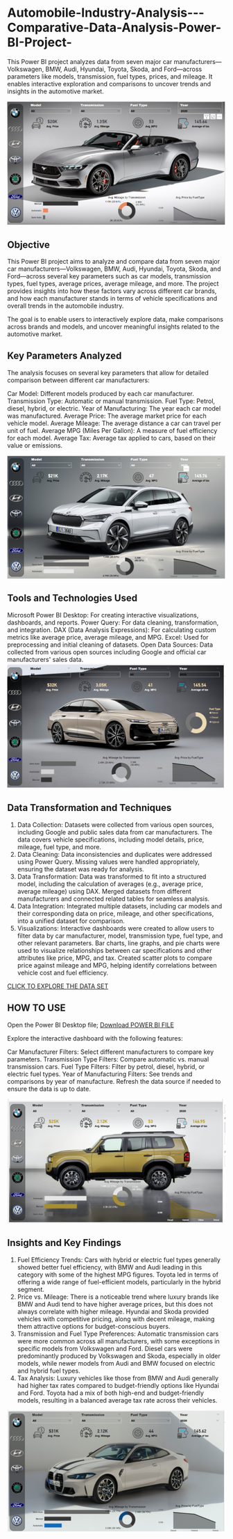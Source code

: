 # Automobile-Industry-Analysis---Comparative-Data-Analysis-Power-BI-Project-
This Power BI project analyzes data from seven major car manufacturers—Volkswagen, BMW, Audi, Hyundai, Toyota, Skoda, and Ford—across parameters like models, transmission, fuel types, prices, and mileage. It enables interactive exploration and comparisons to uncover trends and insights in the automotive market.


![](https://github.com/prathampratap007/Automobile-Industry-Analysis---Comparative-Data-Analysis-Power-BI-Project-/blob/51404a373d999529be704b23c51dd3ddc757efaf/DASHBOSARD%20SCREENSHOTS/Screenshot%202024-11-27%20234151.png)


## Objective
This Power BI project aims to analyze and compare data from seven major car manufacturers—Volkswagen, BMW, Audi, Hyundai, Toyota, Skoda, and Ford—across several key parameters such as car models, transmission types, fuel types, average prices, average mileage, and more. The project provides insights into how these factors vary across different car brands, and how each manufacturer stands in terms of vehicle specifications and overall trends in the automobile industry.

The goal is to enable users to interactively explore data, make comparisons across brands and models, and uncover meaningful insights related to the automotive market.

## Key Parameters Analyzed
The analysis focuses on several key parameters that allow for detailed comparison between different car manufacturers:

Car Model: Different models produced by each car manufacturer.
Transmission Type: Automatic or manual transmission.
Fuel Type: Petrol, diesel, hybrid, or electric.
Year of Manufacturing: The year each car model was manufactured.
Average Price: The average market price for each vehicle model.
Average Mileage: The average distance a car can travel per unit of fuel.
Average MPG (Miles Per Gallon): A measure of fuel efficiency for each model.
Average Tax: Average tax applied to cars, based on their value or emissions.

![](https://github.com/prathampratap007/Automobile-Industry-Analysis---Comparative-Data-Analysis-Power-BI-Project-/blob/51404a373d999529be704b23c51dd3ddc757efaf/DASHBOSARD%20SCREENSHOTS/Screenshot%202024-11-27%20234137.png)

## Tools and Technologies Used
Microsoft Power BI Desktop: For creating interactive visualizations, dashboards, and reports.
Power Query: For data cleaning, transformation, and integration.
DAX (Data Analysis Expressions): For calculating custom metrics like average price, average mileage, and MPG.
Excel: Used for preprocessing and initial cleaning of datasets.
Open Data Sources: Data collected from various open sources including Google and official car manufacturers' sales data.
![kj](https://github.com/prathampratap007/Automobile-Industry-Analysis---Comparative-Data-Analysis-Power-BI-Project-/blob/51404a373d999529be704b23c51dd3ddc757efaf/DASHBOSARD%20SCREENSHOTS/Screenshot%202024-11-27%20234054.png)

## Data Transformation and Techniques
1. Data Collection:
Datasets were collected from various open sources, including Google and public sales data from car manufacturers. The data covers vehicle specifications, including model details, price, mileage, fuel type, and more.
2. Data Cleaning:
Data inconsistencies and duplicates were addressed using Power Query.
Missing values were handled appropriately, ensuring the dataset was ready for analysis.
3. Data Transformation:
Data was transformed to fit into a structured model, including the calculation of averages (e.g., average price, average mileage) using DAX.
Merged datasets from different manufacturers and connected related tables for seamless analysis.
4. Data Integration:
Integrated multiple datasets, including car models and their corresponding data on price, mileage, and other specifications, into a unified dataset for comparison.
5. Visualizations:
Interactive dashboards were created to allow users to filter data by car manufacturer, model, transmission type, fuel type, and other relevant parameters.
Bar charts, line graphs, and pie charts were used to visualize relationships between car specifications and other attributes like price, MPG, and tax.
Created scatter plots to compare price against mileage and MPG, helping identify correlations between vehicle cost and fuel efficiency.

[CLICK TO EXPLORE THE DATA SET](cars_dataset.csv)



## HOW TO USE

Open the Power BI Desktop file;  [Download POWER BI FILE](https://drive.google.com/file/d/16hfsj3TrOK0msKMucge9eBCq_-4mCs2w/view?usp=sharing)

Explore the interactive dashboard with the following features:

Car Manufacturer Filters: Select different manufacturers to compare key parameters.
Transmission Type Filters: Compare automatic vs. manual transmission cars.
Fuel Type Filters: Filter by petrol, diesel, hybrid, or electric fuel types.
Year of Manufacturing Filters: See trends and comparisons by year of manufacture.
Refresh the data source if needed to ensure the data is up to date.



![l](https://github.com/prathampratap007/Automobile-Industry-Analysis---Comparative-Data-Analysis-Power-BI-Project-/blob/51404a373d999529be704b23c51dd3ddc757efaf/DASHBOSARD%20SCREENSHOTS/Screenshot%202024-11-27%20234121.png)

## Insights and Key Findings
1. Fuel Efficiency Trends:
Cars with hybrid or electric fuel types generally showed better fuel efficiency, with BMW and Audi leading in this category with some of the highest MPG figures.
Toyota led in terms of offering a wide range of fuel-efficient models, particularly in the hybrid segment.
2. Price vs. Mileage:
There is a noticeable trend where luxury brands like BMW and Audi tend to have higher average prices, but this does not always correlate with higher mileage.
Hyundai and Skoda provided vehicles with competitive pricing, along with decent mileage, making them attractive options for budget-conscious buyers.
3. Transmission and Fuel Type Preferences:
Automatic transmission cars were more common across all manufacturers, with some exceptions in specific models from Volkswagen and Ford.
Diesel cars were predominantly produced by Volkswagen and Skoda, especially in older models, while newer models from Audi and BMW focused on electric and hybrid fuel types.
4. Tax Analysis:
Luxury vehicles like those from BMW and Audi generally had higher tax rates compared to budget-friendly options like Hyundai and Ford.
Toyota had a mix of both high-end and budget-friendly models, resulting in a balanced average tax rate across their vehicles.


![CLICK TO EXPLORE THE DASHBOARD SCREENSHOT](https://github.com/prathampratap007/Automobile-Industry-Analysis---Comparative-Data-Analysis-Power-BI-Project-/blob/51404a373d999529be704b23c51dd3ddc757efaf/DASHBOSARD%20SCREENSHOTS/Screenshot%202024-11-27%20234035.png)



